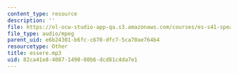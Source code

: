 ```yaml
---
content_type: resource
description: ''
file: https://ol-ocw-studio-app-qa.s3.amazonaws.com/courses/es-s41-speak-italian-with-your-mouth-full-spring-2012/82ca41e84087149080b6dcd81c4da7e1_essere.mp3
file_type: audio/mpeg
parent_uid: e6b24301-b6fc-c670-dfc7-5ca70ae764b4
resourcetype: Other
title: essere.mp3
uid: 82ca41e8-4087-1490-80b6-dcd81c4da7e1
---
```

